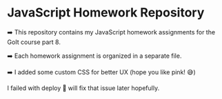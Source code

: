 # JavaScript Homework Repository

➡️ This repository contains my JavaScript homework assignments for the GoIt course part 8. 

➡️ Each homework assignment is organized in a separate file.

➡️ I added some custom CSS for better UX (hope you like pink! 😅)

I failed with deploy 🥲 will fix that issue later hopefully.
